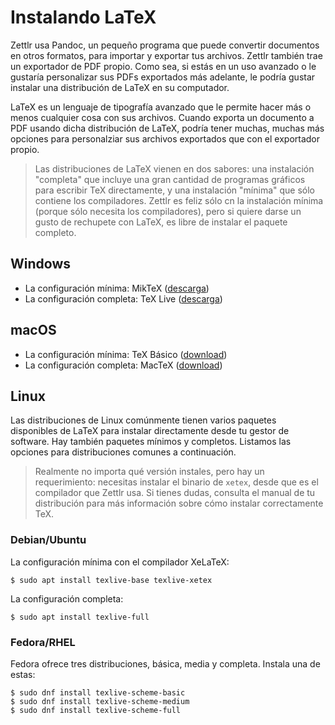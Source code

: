 # Instalando LaTeX

Zettlr usa Pandoc, un pequeño programa que puede convertir documentos en otros formatos, para importar y exportar tus archivos. Zettlr también trae un exportador de  PDF propio. Como sea, si estás en un uso avanzado o le gustaría personalizar sus PDFs exportados más adelante, le podría gustar instalar una distribución de  LaTeX en su computador.

LaTeX es un lenguaje de tipografía avanzado que le permite hacer más o menos cualquier cosa con sus archivos. Cuando exporta un documento a PDF usando dicha distribución de  LaTeX, podría tener muchas, muchas más opciones para personalziar sus archivos exportados que con el exportador propio.

> Las distribuciones de LaTeX vienen en dos sabores: una instalación "completa" que incluye una gran cantidad de programas gráficos para escribir TeX directamente, y una instalación "mínima" que sólo contiene los compiladores. Zettlr es feliz sólo cn la instalación mínima (porque sólo necesita los compiladores), pero si quiere darse un gusto de rechupete con  LaTeX, es libre de instalar el paquete completo.

## Windows

* La configuración mínima: MikTeX ([descarga](https://miktex.org/download))
* La configuración completa: TeX Live ([descarga](https://www.tug.org/texlive/))

## macOS

* La configuración mínima: TeX Básico ([download](https://www.tug.org/mactex/morepackages.html))
* La configuración completa: MacTeX ([download](https://www.tug.org/mactex/mactex-download.html))

## Linux

Las distribuciones de Linux comúnmente tienen varios paquetes disponibles de LaTeX para instalar directamente desde tu gestor de software. Hay también paquetes mínimos y completos. Listamos las opciones para distribuciones comunes a continuación.

> Realmente no importa qué versión instales, pero hay un requerimiento: necesitas instalar el binario de `xetex`, desde que es el compilador que  Zettlr usa. Si tienes dudas, consulta el manual de tu distribución para más información sobre cómo instalar correctamente TeX.

### Debian/Ubuntu

La configuración mínima con el compilador XeLaTeX:

```shell
$ sudo apt install texlive-base texlive-xetex
```

La configuración completa:

```shell
$ sudo apt install texlive-full
```

### Fedora/RHEL

Fedora ofrece tres distribuciones, básica, media y completa. Instala una de estas:

```shell
$ sudo dnf install texlive-scheme-basic
$ sudo dnf install texlive-scheme-medium
$ sudo dnf install texlive-scheme-full
```
